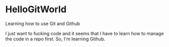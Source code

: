 # HelloGitWorld
Learning how to use Git and Github

I just want to fucking code and it seems that I have to learn how to manage the code in a repo first.  So, I'm learning Github.
